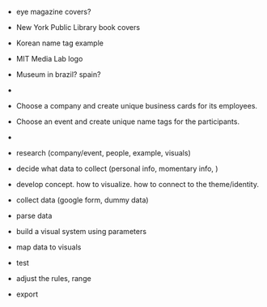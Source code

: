 

- eye magazine covers?
- New York Public Library book covers
- Korean name tag example
- MIT Media Lab logo
- Museum in brazil? spain?
- 


- Choose a company and create unique business cards for its employees.
- Choose an event and create unique name tags for the participants.
- 


- research (company/event, people, example, visuals)
- decide what data to collect (personal info, momentary info, )
- develop concept. how to visualize. how to connect to the theme/identity.

- collect data (google form, dummy data)
- parse data

- build a visual system using parameters
- map data to visuals
- test
- adjust the rules, range
- export

